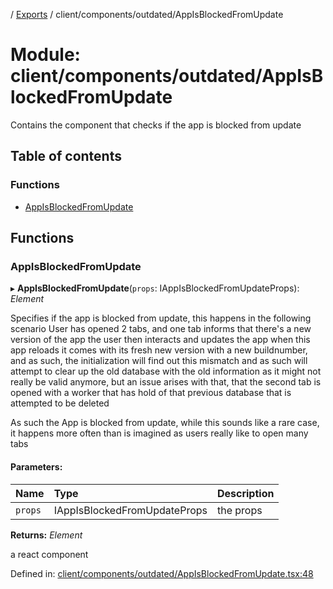 [](../README.md) / [Exports](../modules.md) / client/components/outdated/AppIsBlockedFromUpdate

# Module: client/components/outdated/AppIsBlockedFromUpdate

Contains the component that checks if the app is blocked from update

## Table of contents

### Functions

- [AppIsBlockedFromUpdate](client_components_outdated_appisblockedfromupdate.md#appisblockedfromupdate)

## Functions

### AppIsBlockedFromUpdate

▸ **AppIsBlockedFromUpdate**(`props`: IAppIsBlockedFromUpdateProps): *Element*

Specifies if the app is blocked from update, this happens in the following scenario
User has opened 2 tabs, and one tab informs that there's a new version of the app the user then interacts and updates the app
when this app reloads it comes with its fresh new version with a new buildnumber, and as such, the initialization
will find out this mismatch and as such will attempt to clear up the old database with the old information as it might
not really be valid anymore, but an issue arises with that, that the second tab is opened with a worker that has hold
of that previous database that is attempted to be deleted

As such the App is blocked from update, while this sounds like a rare case, it happens more often than is
imagined as users really like to open many tabs

#### Parameters:

Name | Type | Description |
:------ | :------ | :------ |
`props` | IAppIsBlockedFromUpdateProps | the props   |

**Returns:** *Element*

a react component

Defined in: [client/components/outdated/AppIsBlockedFromUpdate.tsx:48](https://github.com/onzag/itemize/blob/55e63f2c/client/components/outdated/AppIsBlockedFromUpdate.tsx#L48)

